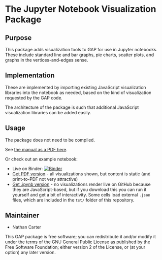 <!--
Removing these lines for now because this package is not yet
integrated into GAP or its build system.

[![Build Status](https://travis-ci.org/gap-packages/jupyter-viz.svg?branch=master)](https://travis-ci.org/gap-packages/jupyter-viz)
[![Code Coverage](https://codecov.io/github/gap-packages/jupyter-viz/coverage.svg?branch=master&token=)](https://codecov.io/gh/gap-packages/jupyter-viz)
-->

# The Jupyter Notebook Visualization Package

## Purpose

This package adds visualization tools to GAP for use in Jupyter notebooks.
These include standard line and bar graphs, pie charts, scatter plots, and
graphs in the vertices-and-edges sense.

## Implementation

These are implemented by importing existing JavaScript visualization
libraries into the notebook as needed, based on the kind of visualization
requested by the GAP code.

The architecture of the package is such that additional JavaScript
visualization libraries can be added easily.

## Usage

The package does not need to be compiled.

See [the manual as a PDF here](doc/manual.pdf).

Or check out an example notebook:
 * Live on Binder: [![Binder](https://mybinder.org/badge.svg)](https://mybinder.org/v2/gh/nathancarter/jupyter-viz/master?filepath=inst%2Fgap-4.9.3%2Fpkg%2Fjupyter-viz%2Ftst%2Fin-notebook-test.ipynb)
 * [Get PDF version](tst/in-notebook-test.pdf) - all visualizations
   shown, but content is static (and print-to-PDF not very attractive)
 * [Get .ipynb version](tst/in-notebook-test.ipynb) - no visualizations
   render live on GitHub because they are JavaScript-based, but if you
   download this you can run it yourself and get a bit of interactivity.
   Some cells load external `.json` files, which are included in the
   `tst/` folder of this repository.

## Maintainer

 * Nathan Carter

This GAP package is free software; you can redistribute it and/or modify it
under the terms of the GNU General Public License as published by the Free
Software Foundation; either version 2 of the License, or (at your option)
any later version.
